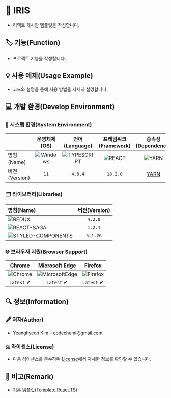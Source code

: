 # 📕 IRIS

* 리액트 게시판 템플릿을 작성합니다.

## 🏷️ 기능(Function)

* 프로젝트 기능을 작성합니다.

## 💡 사용 예제(Usage Example)

* 코드와 설명을 통해 사용 방법을 자세히 설명합니다.

## 💻 개발 환경(Develop Environment)

### 🧰 시스템 환경(System Environment)

||운영체제(OS)|언어(Language)|프레임워크(Framework)|종속성(Dependency)|
|-|:-:|:-:|:-:|:-:|
|명칭(Name)|![Windows](https://img.shields.io/badge/Windows-0078D6?style=flat-square&logo=Windows&logoColor=white)|![TYPESCRIPT](https://img.shields.io/badge/TYPESCRIPT-3178C6?style=flat-square&logo=TypeScript&logoColor=white)|![REACT](https://img.shields.io/badge/REACT-61DAFB?style=flat-square&logo=React&logoColor=black)|![YARN](https://img.shields.io/badge/YARN-2C8EBB?style=flat-square&logo=yarn&logoColor=white)
|버전(Version)|`11`|`4.8.4`|`18.2.0`|[YARN](./yarn.lock)

### 🗂️ 라이브러리(Libraries)

|명칭(Name)|버전(Version)|
|:-|:-:|
|![REDUX](https://img.shields.io/badge/REDUX-764ABC?style=flat-square&logo=Redux&logoColor=white)|`4.2.0`|
|![REACT-SAGA](https://img.shields.io/badge/REACT_SAGA-999999?style=flat-square&logo=Redux-Saga&logoColor=white)|`1.2.1`|
|![STYLED-COMPONENTS](https://img.shields.io/badge/STYLED_COMPONENTS-DB7093?style=flat-square&logo=styled-components&logoColor=white)|`5.1.26`|

### 🌐 브라우저 지원(Browser Support)

|Chrome|Microsoft Edge|Firefox|
|:-:|:-:|:-:|
|![Chrome](https://img.shields.io/badge/Chrome-4285F4?style=flat-square&logo=GoogleChrome&logoColor=white)|![MicrosoftEdge](https://img.shields.io/badge/Edge-0078D7?style=flat-square&logo=MicrosoftEdge&logoColor=white)|![Firefox](https://img.shields.io/badge/Firefox-FF7139?style=flat-square&logo=FirefoxBrowser&logoColor=white)
|`Latest` ✔|`Latest` ✔|`Latest` ✔|

## 🔍 정보(Information)

### 🖋️ 저자(Author)

* [Yeonghyeon Kim](https://github.com/yeong-hyeon-kim) – codechemi@gmail.com

### ⚖️ 라이센스(License)

* 다음 라이센스를 준수하며 [License](./License)에서 자세한 정보를 확인할 수 있습니다.

## 📖 비고(Remark)

* [기본 템플릿(Template.React.TS)](https://github.com/yeong-hyeon-kim/Template.React.TS)
